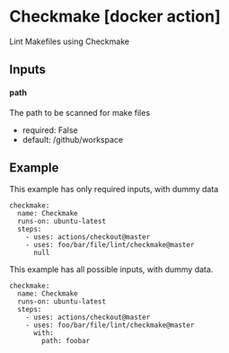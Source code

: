 # Checkmake [docker action]

Lint Makefiles using Checkmake

## Inputs

#### path

The path to be scanned for make files

- required: False
- default: /github/workspace



## Example

This example has only required inputs, with dummy data

    checkmake:
      name: Checkmake
      runs-on: ubuntu-latest
      steps:
        - uses: actions/checkout@master
        - uses: foo/bar/file/lint/checkmake@master
          null


This example has all possible inputs, with dummy data.

    checkmake:
      name: Checkmake
      runs-on: ubuntu-latest
      steps:
        - uses: actions/checkout@master
        - uses: foo/bar/file/lint/checkmake@master
          with:
            path: foobar
